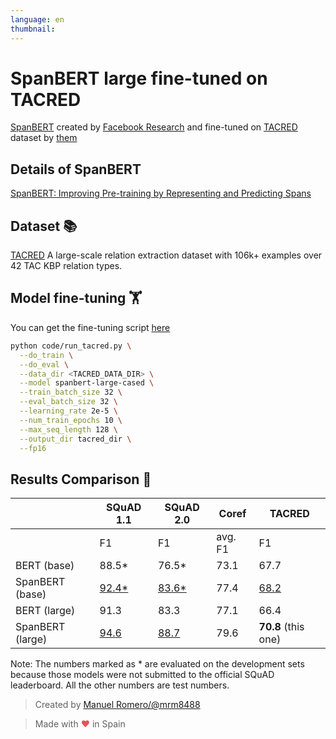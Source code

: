 ```yaml
---
language: en
thumbnail:
---
```


# SpanBERT large fine-tuned on TACRED

[SpanBERT](https://github.com/facebookresearch/SpanBERT) created by [Facebook Research](https://github.com/facebookresearch) and fine-tuned on [TACRED](https://nlp.stanford.edu/projects/tacred/) dataset by [them](https://github.com/facebookresearch/SpanBERT#finetuned-models-squad-1120-relation-extraction-coreference-resolution)

## Details of SpanBERT

[SpanBERT: Improving Pre-training by Representing and Predicting Spans](https://arxiv.org/abs/1907.10529)

## Dataset 📚

[TACRED](https://nlp.stanford.edu/projects/tacred/) A large-scale relation extraction dataset with 106k+ examples over 42 TAC KBP relation types.

## Model fine-tuning 🏋️‍

You can get the fine-tuning script [here](https://github.com/facebookresearch/SpanBERT)

```bash
python code/run_tacred.py \
  --do_train \
  --do_eval \
  --data_dir <TACRED_DATA_DIR> \
  --model spanbert-large-cased \
  --train_batch_size 32 \
  --eval_batch_size 32 \
  --learning_rate 2e-5 \
  --num_train_epochs 10 \
  --max_seq_length 128 \
  --output_dir tacred_dir \
  --fp16
```

## Results Comparison 📝

|                   | SQuAD 1.1     | SQuAD 2.0  | Coref   | TACRED |
| ----------------------  | ------------- | ---------  | ------- | ------ |
|                         | F1            | F1         | avg. F1 |  F1    |
| BERT (base)             | 88.5*         | 76.5*      | 73.1    |  67.7  |
| SpanBERT (base)         | [92.4*](https://huggingface.co/mrm8488/spanbert-base-finetuned-squadv1)         | [83.6*](https://huggingface.co/mrm8488/spanbert-base-finetuned-squadv2)      | 77.4    |  [68.2](https://huggingface.co/mrm8488/spanbert-base-finetuned-tacred)  |
| BERT (large)            | 91.3          | 83.3       | 77.1    |  66.4  |
| SpanBERT (large)        | [94.6](https://huggingface.co/mrm8488/spanbert-large-finetuned-squadv1)        | [88.7](https://huggingface.co/mrm8488/spanbert-large-finetuned-squadv2)     | 79.6    |  **70.8** (this one)  |


Note: The numbers marked as * are evaluated on the development sets because those models were not submitted to the official SQuAD leaderboard. All the other numbers are test numbers.


> Created by [Manuel Romero/@mrm8488](https://twitter.com/mrm8488)

> Made with <span style="color: #e25555;">&hearts;</span> in Spain
